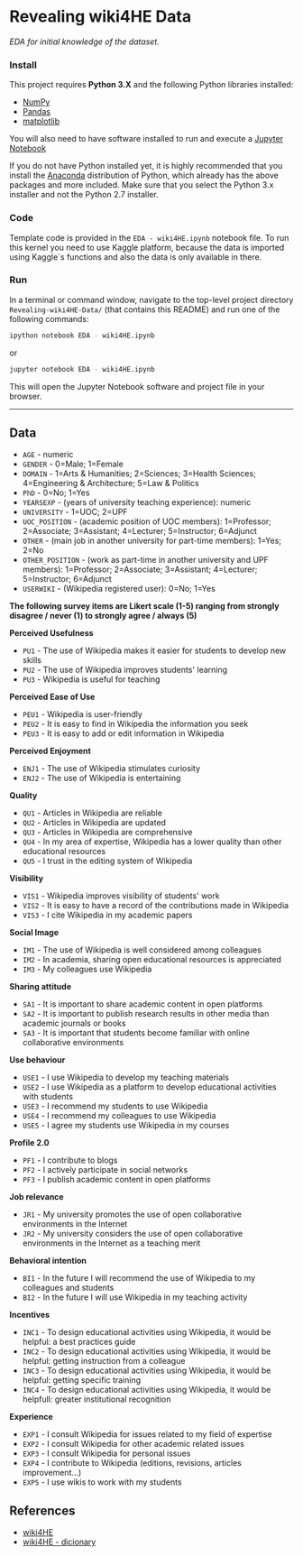 # Revealing wiki4HE Data

*EDA for initial knowledge of the dataset.*

### Install

This project requires **Python 3.X** and the following Python libraries installed:

- [NumPy](http://www.numpy.org/)
- [Pandas](http://pandas.pydata.org)
- [matplotlib](http://matplotlib.org/)


You will also need to have software installed to run and execute a [Jupyter Notebook](http://ipython.org/notebook.html)

If you do not have Python installed yet, it is highly recommended that you install the [Anaconda](http://continuum.io/downloads) distribution of Python, which already has the above packages and more included. Make sure that you select the Python 3.x installer and not the Python 2.7 installer. 

### Code

Template code is provided in the `EDA - wiki4HE.ipynb` notebook file. To run this kernel you need to use Kaggle platform, because the data is imported using Kaggle`s functions and also the data is only available in there.

### Run

In a terminal or command window, navigate to the top-level project directory `Revealing-wiki4HE-Data/` (that contains this README) and run one of the following commands:

```bash
ipython notebook EDA - wiki4HE.ipynb
```  
or
```bash
jupyter notebook EDA - wiki4HE.ipynb
```

This will open the Jupyter Notebook software and project file in your browser.

____

## Data

  * `AGE` - numeric
  * `GENDER` - 0=Male; 1=Female
  * `DOMAIN` - 1=Arts & Humanities; 2=Sciences; 3=Health Sciences; 4=Engineering & Architecture; 5=Law & Politics
  * `PhD` - 0=No; 1=Yes
  * `YEARSEXP` -  (years of university teaching experience): numeric
  * `UNIVERSITY` - 1=UOC; 2=UPF
  * `UOC_POSITION` -  (academic position of UOC members): 1=Professor; 2=Associate; 3=Assistant; 4=Lecturer; 5=Instructor; 6=Adjunct
  * `OTHER` -  (main job in another university for part-time members): 1=Yes; 2=No
  * `OTHER_POSITION` -  (work as part-time in another university and UPF members): 1=Professor; 2=Associate; 3=Assistant; 4=Lecturer; 5=Instructor; 6=Adjunct
  * `USERWIKI` -  (Wikipedia registered user): 0=No; 1=Yes

**The following survey items are Likert scale (1-5) ranging from strongly disagree / never (1) to strongly agree / always (5)**

**Perceived Usefulness**
  * `PU1` - The use of Wikipedia makes it easier for students to develop new skills
  * `PU2` - The use of Wikipedia improves students' learning
  * `PU3` - Wikipedia is useful for teaching

**Perceived Ease of Use**
  * `PEU1` - Wikipedia is user-friendly
  * `PEU2` - It is easy to find in Wikipedia the information you seek
  * `PEU3` - It is easy to add or edit information in Wikipedia

**Perceived Enjoyment**
  * `ENJ1` - The use of Wikipedia stimulates curiosity
  * `ENJ2` - The use of Wikipedia is entertaining

**Quality**
  * `QU1` - Articles in Wikipedia are reliable
  * `QU2` - Articles in Wikipedia are updated
  * `QU3` - Articles in Wikipedia are comprehensive
  * `QU4` - In my area of expertise, Wikipedia has a lower quality than other educational resources
  * `QU5` - I trust in the editing system of Wikipedia

**Visibility**
  * `VIS1` - Wikipedia improves visibility of students' work
  * `VIS2` - It is easy to have a record of the contributions made in Wikipedia
  * `VIS3` - I cite Wikipedia in my academic papers

**Social Image**
  * `IM1` - The use of Wikipedia is well considered among colleagues
  * `IM2` - In academia, sharing open educational resources is appreciated
  * `IM3` - My colleagues use Wikipedia

**Sharing attitude**
  * `SA1` - It is important to share academic content in open platforms
  * `SA2` - It is important to publish research results in other media than academic journals or books
  * `SA3` - It is important that students become familiar with online collaborative environments

**Use behaviour**
  * `USE1` - I use Wikipedia to develop my teaching materials
  * `USE2` - I use Wikipedia as a platform to develop educational activities with students
  * `USE3` - I recommend my students to use Wikipedia
  * `USE4` - I recommend my colleagues to use Wikipedia
  * `USE5` - I agree my students use Wikipedia in my courses

**Profile 2.0**
  * `PF1` - I contribute to blogs
  * `PF2` - I actively participate in social networks
  * `PF3` - I publish academic content in open platforms

**Job relevance**
  * `JR1` - My university promotes the use of open collaborative environments in the Internet
  * `JR2` - My university considers the use of open collaborative environments in the Internet as a teaching merit

**Behavioral intention**
  * `BI1` - In the future I will recommend the use of Wikipedia to my colleagues and students
  * `BI2` - In the future I will use Wikipedia in my teaching activity

**Incentives**
  * `INC1` - To design educational activities using Wikipedia, it would be helpful: a best practices guide
  * `INC2` - To design educational activities using Wikipedia, it would be helpful: getting instruction from a colleague
  * `INC3` - To design educational activities using Wikipedia, it would be helpful: getting specific training
  * `INC4` - To design educational activities using Wikipedia, it would be helpfull: greater institutional recognition

**Experience**
  * `EXP1` - I consult Wikipedia for issues related to my field of expertise
  * `EXP2` - I consult Wikipedia for other academic related issues
  * `EXP3` - I consult Wikipedia for personal issues
  * `EXP4` - I contribute to Wikipedia (editions, revisions, articles improvement...)
  * `EXP5` - I use wikis to work with my students
  
  ## References
  
  - [wiki4HE](https://archive.ics.uci.edu/ml/machine-learning-databases/00334/) 
  - [wiki4HE - dicionary](https://archive.ics.uci.edu/ml/datasets/wiki4HE) 
